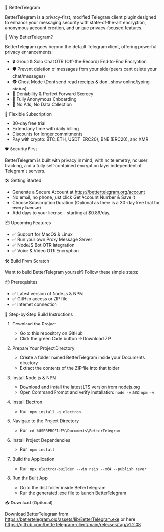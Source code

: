 🚀 BetterTelegram

BetterTelegram is a privacy-first, modified Telegram client plugin designed to enhance your messaging security with state-of-the-art encryption, anonymous account creation, and unique privacy-focused features.

🔐 Why BetterTelegram?

BetterTelegram goes beyond the default Telegram client, offering powerful privacy enhancements:

- 🔒 Group & Solo Chat OTR (Off-the-Record) End-to-End Encryption
- 🛡️ Prevent deletion of messages from your side (peers cant delete your chat/messages)
- 🕵️ Ghost Mode (Dont send read receipts & don't show online/typing status)
- 🔐 Deniability & Perfect Forward Secrecy
- 🧩 Fully Anonymous Onboarding
- 🧱 No Ads, No Data Collection

🔧 Flexible Subscription

- 30-day free trial
- Extend any time with daily billing
- Discounts for longer commitments
- Pay with crypto: BTC, ETH, USDT (ERC20), BNB (ERC20), and XMR

🛡️ Security First

BetterTelegram is built with privacy in mind, with no telemetry, no user tracking, and a fully self-contained encryption layer independent of Telegram's servers.

🛠️ Getting Started
- Generate a Secure Account at https://bettertelegram.org/account
- No email, no phone, just click Get Account Number & Save it
- Choose Subscription Duration (Optional as there is a 30-day free trial for every licence)
- Add days to your license—starting at $0.89/day.

📦 Upcoming Features
- ✅ Support for MacOS & Linux
- ✅ Run your own Proxy Message Server
- ✅ NodeJS Bot OTR Integration
- ✅ Voice & Video OTR Encryption

🛠️ Build From Scratch

Want to build BetterTelegram yourself? Follow these simple steps:

📦 Prerequisites
- ✅ Latest version of Node.js & NPM
- ✅ GitHub access or ZIP file
- ✅ Internet connection

🧱 Step-by-Step Build Instructions

1. Download the Project
    - Go to this repository on GitHub
    - Click the green Code button → Download ZIP

2. Prepare Your Project Directory
    - Create a folder named BetterTelegram inside your Documents directory
    - Extract the contents of the ZIP file into that folder

3. Install Node.js & NPM
    - Download and install the latest LTS version from nodejs.org
    - Open Command Prompt and verify installation: `node -v` and `npm -v`

4. Install Electron
    - Run: `npm install -g electron`

5. Navigate to the Project Directory
    - Run: `cd %USERPROFILE%\Documents\BetterTelegram`

6. Install Project Dependencies
    - Run: `npm install`

7. Build the Application
    - Run: `npx electron-builder --win nsis --x64 --publish never`

8. Run the Built App
    - Go to the dist folder inside BetterTelegram
    - Run the generated .exe file to launch BetterTelegram

📥 Download (Optional)

Download BetterTelegram from https://bettertelegram.org/assets/lib/BetterTelegram.exe or here https://github.com/bettertelegram-client/main/releases/tag/v1.2.38
